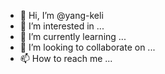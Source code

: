 - 👋 Hi, I’m @yang-keli
- 👀 I’m interested in ...
- 🌱 I’m currently learning ...
- 💞️ I’m looking to collaborate on ...
- 📫 How to reach me ...

<!---
yang-keli/yang-keli is a ✨ special ✨ repository because its `README.md` (this file) appears on your GitHub profile.
You can click the Preview link to take a look at your changes.
--->
